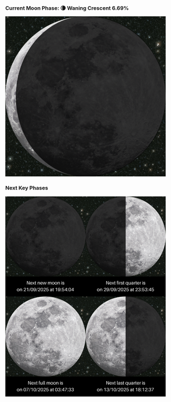 ### Current Moon Phase: 🌘 Waning Crescent 6.69%
![Moon Phase](moonphase.png)
### Next Key Phases
![Gallery](gallery.png)